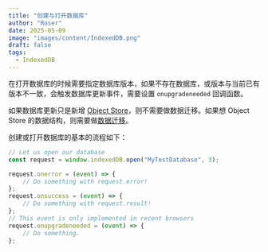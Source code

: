 ```yaml
---
title: "创建与打开数据库"
author: "Roser"
date: 2025-05-09
image: "images/content/IndexedDB.png"
draft: false
tags:
  - IndexedDB
---
```

在打开数据库的时候需要指定数据库版本，如果不存在数据库，或版本与当前已有版本不一致，会触发数据库更新事件，需要设置 `onupgradeneeded` 回调函数。

如果数据库更新只是新增 [Object Store](../数据库结构)，则不需要做数据迁移。如果想 Object Store 的数据结构，则需要做[数据迁移](../数据迁移)。

创建或打开数据库的基本的流程如下：

```typescript
// Let us open our database
const request = window.indexedDB.open("MyTestDatabase", 3);

request.onerror = (event) => {
	// Do something with request.error!
};
request.onsuccess = (event) => {
	// Do something with request.result!
};
// This event is only implemented in recent browsers
request.onupgradeneeded = (event) => {
	// Do something.
};
```

